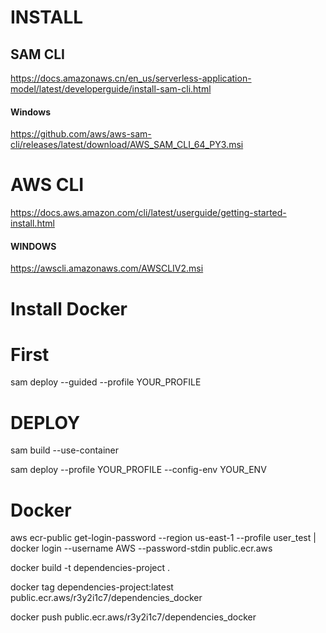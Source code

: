 # INSTALL

## SAM CLI

https://docs.amazonaws.cn/en_us/serverless-application-model/latest/developerguide/install-sam-cli.html

#### Windows

https://github.com/aws/aws-sam-cli/releases/latest/download/AWS_SAM_CLI_64_PY3.msi

# AWS CLI
https://docs.aws.amazon.com/cli/latest/userguide/getting-started-install.html

#### WINDOWS

https://awscli.amazonaws.com/AWSCLIV2.msi

# Install Docker


# First
sam deploy --guided --profile YOUR_PROFILE

# DEPLOY

sam build --use-container

sam deploy --profile YOUR_PROFILE --config-env YOUR_ENV


# Docker

aws ecr-public get-login-password --region us-east-1 --profile user_test | docker login --username AWS --password-stdin public.ecr.aws

docker build -t dependencies-project .

docker tag dependencies-project:latest public.ecr.aws/r3y2i1c7/dependencies_docker

docker push public.ecr.aws/r3y2i1c7/dependencies_docker